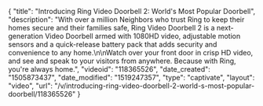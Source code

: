 {
    "title": "Introducing Ring Video Doorbell 2: World's Most Popular Doorbell",
    "description": "With over a million Neighbors who trust Ring to keep their homes secure and their families safe, Ring Video Doorbell 2 is a next-generation Video Doorbell armed with 1080HD video, adjustable motion sensors and a quick-release battery pack that adds security and convenience to any home.\n\nWatch over your front door in crisp HD video, and see and speak to your visitors from anywhere. Because with Ring, you're always home.",
    "videoid": "118365526",
    "date_created": "1505873437",
    "date_modified": "1519247357",
    "type": "captivate",
    "layout": "video",
    "url": "\/v\/introducing-ring-video-doorbell-2-world-s-most-popular-doorbell\/118365526"
}